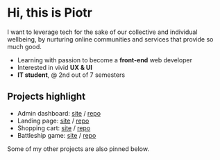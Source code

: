 # Hi, this is Piotr 

I want to leverage tech for the sake of our collective and individual wellbeing, by nurturing online communities and services that provide so much good.  

- Learning with passion to become a **front-end** web developer
- Interested in vivid **UX & UI** 
- **IT student**, @ 2nd out of 7 semesters 

## Projects highlight 

- Admin dashboard: [site](https://piotrnajda3000.github.io/admin-dashboard) / [repo](https://github.com/piotrnajda3000/admin-dashboard) 
- Landing page: [site](https://piotrnajda3000.github.io/landing-page)  /  [repo](https://github.com/piotrnajda3000/landing-page)
- Shopping cart: [site](https://piotrnajda3000.github.io/shopping-cart/)  /  [repo](https://github.com/piotrnajda3000/shopping-cart) 
- Battleship game: [site](https://piotrnajda3000.github.io/battleship/) / [repo](https://github.com/piotrnajda3000/battleship)

Some of my other projects are also pinned below. 
